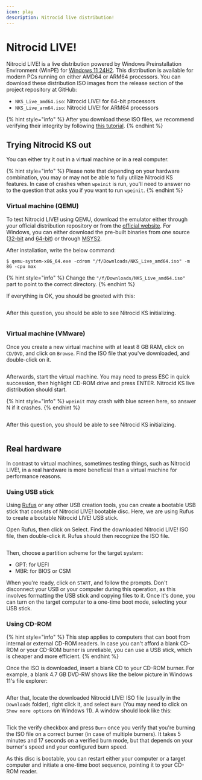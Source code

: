 ```yaml
---
icon: play
description: Nitrocid live distribution!
---
```


# Nitrocid LIVE!

Nitrocid LIVE! is a live distribution powered by Windows Preinstallation Environment (WinPE) for [Windows 11 24H2](https://learn.microsoft.com/en-us/windows-hardware/manufacture/desktop/winpe-intro?view=windows-11). This distribution is available for modern PCs running on either AMD64 or ARM64 processors. You can download these distribution ISO images from the release section of the project repository at GitHub:

* `NKS_Live_amd64.iso`: Nitrocid LIVE! for 64-bit processors
* `NKS_Live_arm64.iso`: Nitrocid LIVE! for ARM64 processors

{% hint style="info" %}
After you download these ISO files, we recommend verifying their integrity by following [this tutorial](https://app.gitbook.com/s/Id4bob6wnHvpX4zbVVtI/csharp-libraries/attestations).
{% endhint %}

## Trying Nitrocid KS out

You can either try it out in a virtual machine or in a real computer.

{% hint style="info" %}
Please note that depending on your hardware combination, you may or may not be able to fully utilize Nitrocid KS features. In case of crashes when `wpeinit` is run, you'll need to answer no to the question that asks you if you want to run `wpeinit`.
{% endhint %}

### Virtual machine (QEMU)

To test Nitrocid LIVE! using QEMU, download the emulator either through your official distribution repository or from the [official website](https://www.qemu.org/download/). For Windows, you can either download the pre-built binaries from one source ([32-bit](https://qemu.weilnetz.de/w32/) and [64-bit](https://qemu.weilnetz.de/w64/)) or through [MSYS2](https://packages.msys2.org/base/mingw-w64-qemu).

After installation, write the below command:

```shell-session
$ qemu-system-x86_64.exe -cdrom "/f/Downloads/NKS_Live_amd64.iso" -m 8G -cpu max
```

{% hint style="info" %}
Change the `"/f/Downloads/NKS_Live_amd64.iso"` part to point to the correct directory.
{% endhint %}

If everything is OK, you should be greeted with this:

<figure><img src="../.gitbook/assets/image (88).png" alt=""><figcaption></figcaption></figure>

After this question, you should be able to see Nitrocid KS initializing.

<figure><img src="../.gitbook/assets/image (89).png" alt=""><figcaption></figcaption></figure>

### Virtual machine (VMware)

Once you create a new virtual machine with at least 8 GB RAM, click on `CD/DVD`, and click on `Browse`. Find the ISO file that you've downloaded, and double-click on it.

<figure><img src="../.gitbook/assets/image (87).png" alt=""><figcaption></figcaption></figure>

Afterwards, start the virtual machine. You may need to press ESC in quick succession, then highlight CD-ROM drive and press ENTER. Nitrocid KS live distribution should start.

{% hint style="info" %}
`wpeinit` may crash with blue screen here, so answer N if it crashes.
{% endhint %}

<figure><img src="../.gitbook/assets/Arch Linux-2024-11-02-12-43-07.png" alt=""><figcaption></figcaption></figure>

After this question, you should be able to see Nitrocid KS initializing.

<figure><img src="../.gitbook/assets/Arch Linux-2024-11-02-12-47-55.png" alt=""><figcaption></figcaption></figure>

## Real hardware

In contrast to virtual machines, sometimes testing things, such as Nitrocid LIVE!, in a real hardware is more beneficial than a virtual machine for performance reasons.

### Using USB stick

Using [Rufus](https://rufus.ie/) or any other USB creation tools, you can create a bootable USB stick that consists of Nitrocid LIVE! bootable disc. Here, we are using Rufus to create a bootable Nitrocid LIVE! USB stick.

Open Rufus, then click on Select. Find the downloaded Nitrocid LIVE! ISO file, then double-click it. Rufus should then recognize the ISO file.

<figure><img src="../.gitbook/assets/image (86).png" alt=""><figcaption></figcaption></figure>

Then, choose a partition scheme for the target system:

* GPT: for UEFI
* MBR: for BIOS or CSM

When you're ready, click on `START`, and follow the prompts. Don't disconnect your USB or your computer during this operation, as this involves formatting the USB stick and copying files to it. Once it's done, you can turn on the target computer to a one-time boot mode, selecting your USB stick.

### Using CD-ROM

{% hint style="info" %}
This step applies to computers that can boot from internal or external CD-ROM readers. In case you can't afford a blank CD-ROM or your CD-ROM burner is unreliable, you can use a USB stick, which is cheaper and more efficient.
{% endhint %}

Once the ISO is downloaded, insert a blank CD to your CD-ROM burner. For example, a blank 4.7 GB DVD-RW shows like the below picture in Windows 11's file explorer:

<figure><img src="../.gitbook/assets/image (84).png" alt=""><figcaption></figcaption></figure>

After that, locate the downloaded Nitrocid LIVE! ISO file (usually in the `Downloads` folder), right click it, and select `Burn` (You may need to click on `Show more options` on Windows 11). A window should look like this:

<figure><img src="../.gitbook/assets/image (85).png" alt=""><figcaption></figcaption></figure>

Tick the verify checkbox and press `Burn` once you verify that you're burning the ISO file on a correct burner (in case of multiple burners). It takes 5 minutes and 17 seconds on a verified burn mode, but that depends on your burner's speed and your configured burn speed.

As this disc is bootable, you can restart either your computer or a target computer and initiate a one-time boot sequence, pointing it to your CD-ROM reader.
